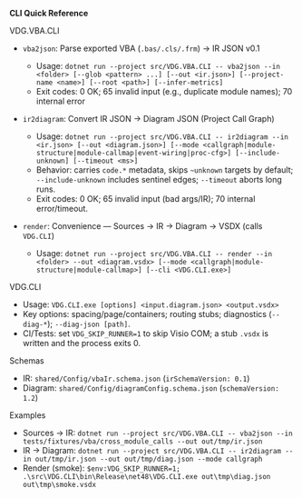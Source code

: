 **CLI Quick Reference**

VDG.VBA.CLI
- `vba2json`: Parse exported VBA (`.bas/.cls/.frm`) → IR JSON v0.1
  - Usage: `dotnet run --project src/VDG.VBA.CLI -- vba2json --in <folder> [--glob <pattern> ...] [--out <ir.json>] [--project-name <name>] [--root <path>] [--infer-metrics]`
  - Exit codes: 0 OK; 65 invalid input (e.g., duplicate module names); 70 internal error

- `ir2diagram`: Convert IR JSON → Diagram JSON (Project Call Graph)
  - Usage: `dotnet run --project src/VDG.VBA.CLI -- ir2diagram --in <ir.json> [--out <diagram.json>] [--mode <callgraph|module-structure|module-callmap|event-wiring|proc-cfg>] [--include-unknown] [--timeout <ms>]`
  - Behavior: carries `code.*` metadata, skips `~unknown` targets by default; `--include-unknown` includes sentinel edges; `--timeout` aborts long runs.
  - Exit codes: 0 OK; 65 invalid input (bad args/IR); 70 internal error/timeout.

- `render`: Convenience — Sources → IR → Diagram → VSDX (calls `VDG.CLI`)
  - Usage: `dotnet run --project src/VDG.VBA.CLI -- render --in <folder> --out <diagram.vsdx> [--mode <callgraph|module-structure|module-callmap>] [--cli <VDG.CLI.exe>]`

VDG.CLI
- Usage: `VDG.CLI.exe [options] <input.diagram.json> <output.vsdx>`
- Key options: spacing/page/containers; routing stubs; diagnostics (`--diag-*`); `--diag-json [path]`.
- CI/Tests: set `VDG_SKIP_RUNNER=1` to skip Visio COM; a stub `.vsdx` is written and the process exits 0.

Schemas
- IR: `shared/Config/vbaIr.schema.json` (`irSchemaVersion: 0.1`)
- Diagram: `shared/Config/diagramConfig.schema.json` (`schemaVersion: 1.2`)

Examples
- Sources → IR: `dotnet run --project src/VDG.VBA.CLI -- vba2json --in tests/fixtures/vba/cross_module_calls --out out/tmp/ir.json`
- IR → Diagram: `dotnet run --project src/VDG.VBA.CLI -- ir2diagram --in out/tmp/ir.json --out out/tmp/diag.json --mode callgraph`
- Render (smoke): `$env:VDG_SKIP_RUNNER=1; .\src\VDG.CLI\bin\Release\net48\VDG.CLI.exe out\tmp\diag.json out\tmp\smoke.vsdx`
